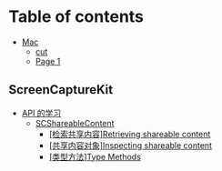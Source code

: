 # Table of contents

* [Mac](README.md)
  * [cut](mac/cut.md)
  * [Page 1](mac/page-1.md)

## ScreenCaptureKit

* [API 的学习](screencapturekit/api-de-xue-xi/README.md)
  * [SCShareableContent](screencapturekit/api-de-xue-xi/scshareablecontent/README.md)
    * [\[检索共享内容\]Retrieving shareable content](screencapturekit/api-de-xue-xi/scshareablecontent/jian-suo-gong-xiang-nei-rong-retrieving-shareable-content.md)
    * [\[共享内容对象\]Inspecting shareable content](screencapturekit/api-de-xue-xi/scshareablecontent/gong-xiang-nei-rong-dui-xiang-inspecting-shareable-content.md)
    * [\[类型方法\]Type Methods](screencapturekit/api-de-xue-xi/scshareablecontent/lei-xing-fang-fa-type-methods.md)
